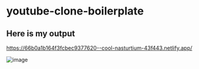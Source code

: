 # youtube-clone-boilerplate
## Here is my output

https://66b0a1b164f3fcbec9377620--cool-nasturtium-43f443.netlify.app/

![image](https://github.com/user-attachments/assets/962f9296-a54a-4c10-b70d-0bc6338cb4f7)
